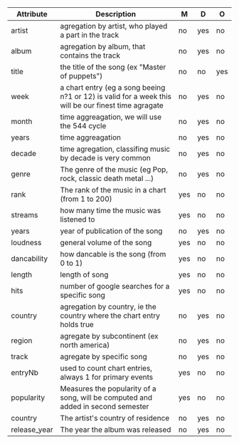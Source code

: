 | Attribute    | Description                                                                                           | M   | D   | O   |
|--------------|-------------------------------------------------------------------------------------------------------|-----|-----|-----|
| artist       | agregation by artist, who played a part in the track                                                  | no  | yes | no  |
| album        | agregation by album, that contains the track                                                          | no  | yes | no  |
| title        | the title of the song (ex "Master of puppets")                                                        | no  | no  | yes |
| week         | a chart entry (eg a song beeing n?1 or 12) is valid for a week this will be our finest time agragate  | no  | yes | no  |
| month        | time aggreagation, we will use the 544 cycle                                                          | no  | yes | no  |
| years        | time aggreagation                                                                                     | no  | yes | no  |
| decade       | time agregation, classifing music by decade is very common                                            | no  | yes | no  |
| genre        | The genre of the music (eg Pop, rock, classic death metal ...)                                        | no  | yes | no  |
| rank         | The rank of the music in a chart (from 1 to 200)                                                      | yes | no  | no  |
| streams      | how many time the music was listened to                                                               | yes | no  | no  |
| years        | year of publication of the song                                                                       | no  | yes | no  |
| loudness     | general volume of the song                                                                            | yes | no  | no  |
| dancability  | how dancable is the song (from 0 to 1)                                                                | yes | no  | no  |
| length       | length of song                                                                                        | yes | no  | no  |
| hits         | number of google searches for a specific song                                                         | yes | no  | no  |
| country      | agregation by country, ie the country where the chart entry holds true                                | no  | yes | no  |
| region       | agregate by subcontinent (ex north america)                                                           | no  | yes | no  |
| track        | agregate by specific song                                                                             | no  | yes | no  |
| entryNb      | used to count chart entries, always 1 for primary events                                              | yes | no  | no  |
| popularity   | Measures the popularity of a song, will be computed and added in second semester                      | yes | no  | no  |
| country      | The artist's country of residence                                                                     | no  | yes | no  |
| release_year | The year the album was released                                                                       | no  | yes | no  |